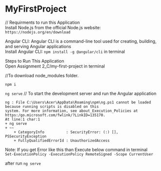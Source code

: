 # MyFirstProject
// Requirments to run this Application  
Install Node.js from the official Node.js website: ```https://nodejs.org/en/download```  

Angular CLI: Angular CLI is a command-line tool used for creating, building, and serving Angular applications  
Install Angular CLI: ```npm install -g @angular/cli``` in terminal  

Steps to Run This Application  
Open Assignment 2_C/my-first-project in terminal  

//To download node_modules folder. 

```npm i```


```ng serve``` // To start the development server and run the Angular application  

```
ng : File C:\Users\Acer\AppData\Roaming\npm\ng.ps1 cannot be loaded because running scripts is disabled on this
system. For more information, see about_Execution_Policies at https:/go.microsoft.com/fwlink/?LinkID=135170.
At line:1 char:1
+ ng serve
+ ~~
    + CategoryInfo          : SecurityError: (:) [], PSSecurityException
    + FullyQualifiedErrorId : UnauthorizedAccess
```
Note: If you get Error like this than Execute below command in terminal  
```Set-ExecutionPolicy -ExecutionPolicy RemoteSigned -Scope CurrentUser```

after run ```ng serve```  


